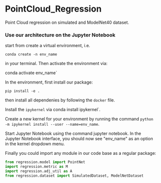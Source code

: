 # PointCloud_Regression
Point Cloud regression on simulated and ModelNet40 dataset.

### Use our architecture on the Jupyter Notebook 
start from create a virtual environment, i.e.

`conda create -n env_name` 

in your terminal. Then activate the environment via:

conda activate env_name`

In the environment, first install our package:

`pip install -e .`

then install all dependenies by following the `docker` file.

Install the `ipykernel` via conda install ipykernel`.

Create a new kernel for your environment by running the command `python -m ipykernel install --user --name=env_name`.

Start Jupyter Notebook using the command jupyter notebook. In the Jupyter Notebook interface, you should now see "env_name" as an option in the kernel dropdown menu.

Finally you could import any module in our code base as a regular package:

```python
from regression.model import PointNet
import regression.metric as M
import regression.adj_util as A
from regression.dataset import SimulatedDataset, ModelNetDataset
```


